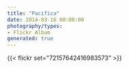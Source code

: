 ```yaml
---
title: "Pacifica"
date: 2014-03-16 00:00:00
photography/types:
- Flickr Album
generated: true
---
```



{{< flickr set="72157642416983573" >}}
